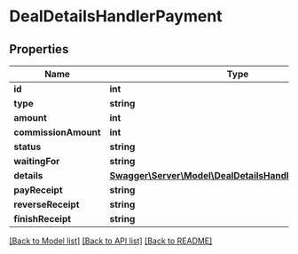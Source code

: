 # DealDetailsHandlerPayment

## Properties
Name | Type | Description | Notes
------------ | ------------- | ------------- | -------------
**id** | **int** |  | [optional] 
**type** | **string** |  | [optional] 
**amount** | **int** |  | [optional] 
**commissionAmount** | **int** |  | [optional] 
**status** | **string** |  | [optional] 
**waitingFor** | **string** |  | [optional] 
**details** | [**Swagger\Server\Model\DealDetailsHandlerPaymentDetails**](DealDetailsHandlerPaymentDetails.md) |  | [optional] 
**payReceipt** | **string** |  | [optional] 
**reverseReceipt** | **string** |  | [optional] 
**finishReceipt** | **string** |  | [optional] 

[[Back to Model list]](../README.md#documentation-for-models) [[Back to API list]](../README.md#documentation-for-api-endpoints) [[Back to README]](../README.md)


